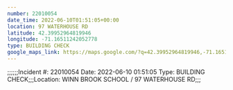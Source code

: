 ```yaml
---
number: 22010054
date_time: 2022-06-10T01:51:05+00:00
location: 97 WATERHOUSE RD
latitude: 42.39952964819946
longitude: -71.16511242052778
type: BUILDING CHECK
google_maps_link: https://maps.google.com/?q=42.39952964819946,-71.16511242052778
---
```


;;;;;;Incident #: 22010054  Date: 2022-06-10 01:51:05   Type: BUILDING CHECK;;;Location: WINN BROOK SCHOOL / 97 WATERHOUSE RD;;;
